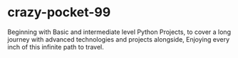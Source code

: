 # crazy-pocket-99
Beginning with Basic and intermediate level Python Projects, to cover a long journey with advanced technologies and projects alongside, Enjoying every inch of this infinite path to travel.
